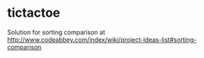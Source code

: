 # tictactoe
Solution for sorting comparison at http://www.codeabbey.com/index/wiki/project-ideas-list#sorting-comparison
